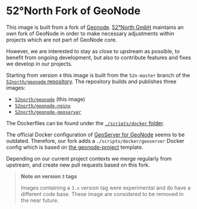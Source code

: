 # 52°North Fork of GeoNode

This image is built from a fork of [Geonode](https://github.com/geonode/geonode).
[52°North GmbH](https://52north.org) maintains an own fork of GeoNode in order to make necessary adjustments within projects which are not part of GeoNode core.

However, we are interested to stay as close to upstream as possible, to benefit from ongoing development, but also to contribute features and fixes we develop in our projects.

Starting from version `4` this image is built from the `52n-master` branch of the [`52north/geonode` repository](https://github.com/52North/geonode/tree/52n-master).
The repository builds and publishes three images:

* [`52north/geonode`](https://hub.docker.com/r/52north/geonode) (this image)
* [`52north/geonode-nginx`](https://hub.docker.com/r/52north/geonode-nginx)
* [`52north/geonode-geoserver`](https://hub.docker.com/r/52north/geonode-geoserver) 

The Dockerfiles can be found under the [`./scripts/docker` folder](https://github.com/52North/geonode/tree/52n-master/scripts/docker).

The official Docker configuration of [GeoServer for GeoNode](https://github.com/GeoNode/geoserver-docker) seems to be outdated.
Therefore, our fork adds a `./scripts/docker/geoserver` Docker config which is based on [the geonode-project](https://github.com/geonode/geonode-project) template.

Depending on our current project contexts we merge regularly from upstream, and create new pull requests based on this fork.

> **Note on version `3` tags**
>
> Images containing a `3.x` version tag were experimental and do have a different code base.
> These image are considered to be removed in the near future.
